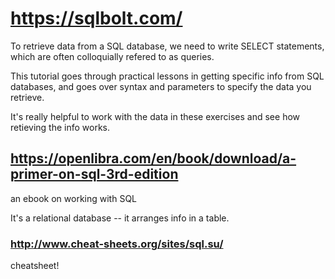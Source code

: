 # https://sqlbolt.com/

To retrieve data from a SQL database, we need to write SELECT statements, which are often colloquially refered to as queries.

This tutorial goes through practical lessons in getting specific info from SQL databases, and goes over syntax and parameters to specify the data you retrieve.

It's really helpful to work with the data in these exercises and see how retieving the info works.


## https://openlibra.com/en/book/download/a-primer-on-sql-3rd-edition

an ebook on working with SQL

It's a relational database -- it arranges info in a table.

### http://www.cheat-sheets.org/sites/sql.su/

cheatsheet!

